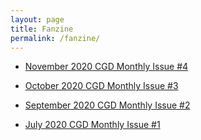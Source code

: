 ```yaml
---
layout: page
title: Fanzine
permalink: /fanzine/
---
```


* [November 2020 CGD Monthly Issue #4](fanzines/November-2020.pdf)

* [October 2020 CGD Monthly Issue #3](fanzines/October-2020.pdf)

* [September 2020 CGD Monthly Issue #2](fanzines/September-2020.pdf)

* [July 2020 CGD Monthly Issue #1](fanzines/July-2020.pdf)